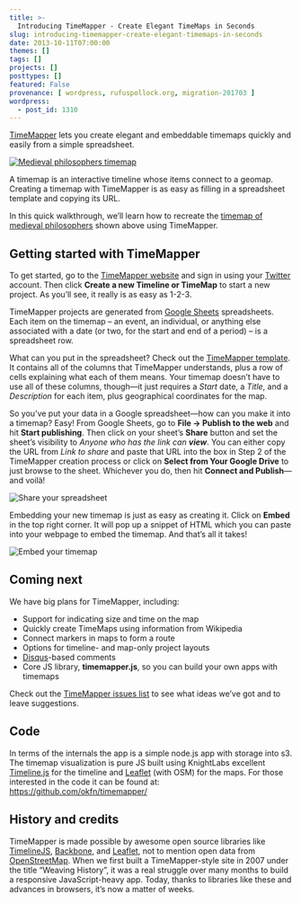 ```yaml
---
title: >-
  Introducing TimeMapper - Create Elegant TimeMaps in Seconds
slug: introducing-timemapper-create-elegant-timemaps-in-seconds
date: 2013-10-11T07:00:00
themes: []
tags: []
projects: []
posttypes: []
featured: False
provenance: [ wordpress, rufuspollock.org, migration-201703 ]
wordpress:
  - post_id: 1310
---
```


<p><a href="http://timemapper.okfnlabs.org/">TimeMapper</a> lets you create elegant and embeddable timemaps quickly and easily from a simple spreadsheet.</p>

<p><a href="http://timemapper.okfnlabs.org/okfn/medieval-philosophers"><img src="http://i.imgur.com/FmPTZlr.png" alt="Medieval philosophers timemap" /></a></p>

<p>A timemap is an interactive timeline whose items connect to a geomap. Creating a timemap with TimeMapper is as easy as filling in a spreadsheet template and copying its URL.</p>

<p>In this quick walkthrough, we’ll learn how to recreate the <a href="http://timemapper.okfnlabs.org/okfn/medieval-philosophers">timemap of medieval philosophers</a> shown above using TimeMapper.</p>

<h2 id="getting-started-with-timemapper">Getting started with TimeMapper</h2>

<p>To get started, go to the <a href="http://timemapper.okfnlabs.org/">TimeMapper website</a> and sign in using your <a href="http://twitter.com/">Twitter</a> account. Then click <strong>Create a new Timeline or TimeMap</strong> to start a new project. As you’ll see, it really is as easy as 1-2-3.</p>

<p>TimeMapper projects are generated from <a href="http://docs.google.com/">Google Sheets</a> spreadsheets. Each item on the timemap – an event, an individual, or anything else associated with a date (or two, for the start and end of a period) – is a spreadsheet row.</p>

<p>What can you put in the spreadsheet? Check out the <a href="https://docs.google.com/a/okfn.org/spreadsheet/ccc?key=0AqR8dXc6Ji4JdFRNOTVYYTRqTmh6TUNNd3U2X2pKMGc#gid=0">TimeMapper template</a>. It contains all of the columns that TimeMapper understands, plus a row of cells explaining what each of them means. Your timemap doesn’t have to use all of these columns, though—it just requires a <em>Start</em> date, a <em>Title</em>, and a <em>Description</em> for each item, plus geographical coordinates for the map.</p>

<p>So you’ve put your data in a Google spreadsheet—how can you make it into a timemap? Easy! From Google Sheets, go to <strong>File -&gt; Publish to the web</strong> and hit <strong>Start publishing</strong>. Then click on your sheet’s <strong>Share</strong> button and set the sheet’s visibility to <em>Anyone who has the link can <strong>view</strong></em>. You can either copy the URL from <em>Link to share</em> and paste that URL into the box in Step 2 of the TimeMapper creation process or click on <strong>Select from Your Google Drive</strong> to just browse to the sheet. Whichever you do, then hit <strong>Connect and Publish</strong>—and voilà!</p>

<p><img src="http://i.imgur.com/5SLOURu.png" alt="Share your spreadsheet" /></p>

<p>Embedding your new timemap is just as easy as creating it. Click on <strong>Embed</strong> in the top right corner. It will pop up a snippet of HTML which you can paste into your webpage to embed the timemap. And that’s all it takes!</p>

<p><img src="http://i.imgur.com/3KWL6p6.png" alt="Embed your timemap" /></p>

<h2 id="coming-next">Coming next</h2>

<p>We have big plans for TimeMapper, including:</p>

<ul>
  <li>Support for indicating size and time on the map</li>
  <li>Quickly create TimeMaps using information from Wikipedia</li>
  <li>Connect markers in maps to form a route</li>
  <li>Options for timeline- and map-only project layouts</li>
  <li><a href="http://disqus.com/">Disqus</a>-based comments</li>
  <li>Core JS library, <strong>timemapper.js</strong>, so you can build your own apps with timemaps</li>
</ul>

<p>Check out the <a href="https://github.com/okfn/timemapper/issues">TimeMapper issues list</a> to see what ideas we’ve got and to leave suggestions.</p>

<h2 id="code">Code</h2>

<p>In terms of the internals the app is a simple node.js app with storage into s3. The timemap visualization is pure JS built using KnightLabs excellent <a href="http://timeline.knightlab.com/">Timeline.js</a> for the timeline and <a href="http://leafletjs.com/">Leaflet</a> (with OSM) for the maps. For those interested in the code it can be found at: <a href="https://github.com/okfn/timemapper/">https://github.com/okfn/timemapper/</a></p>

<h2 id="history-and-credits">History and credits</h2>

<p>TimeMapper is made possible by awesome open source libraries like <a href="http://timeline.verite.co/">TimelineJS</a>, <a href="http://backbonejs.org/">Backbone</a>, and <a href="http://leafletjs.com/">Leaflet</a>, not to mention open data from <a href="http://www.openstreetmap.org/">OpenStreetMap</a>. When we first built a TimeMapper-style site in 2007 under the title “Weaving History”, it was a real struggle over many months to build a responsive JavaScript-heavy app. Today, thanks to libraries like these and advances in browsers, it’s now a matter of weeks.</p>



